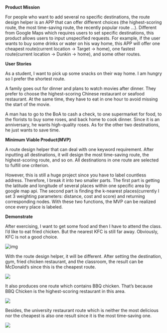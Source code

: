**Product Mission**

For people who want to add several no specific destinations, the route design helper is an APP that can offer different choices (the highest-scoring route, the most time-saving route, the recently popular route …). Different from Google Maps which requires users to set specific destinations, this product allows users to input unspecified requests. For example, if the user wants to buy some drinks or water on his way home, this APP will offer one cheapest route(current location -> Target -> home), one fastest route(current location -> Dunkin -> home), and some other routes.

 

**User Stories**

As a student, I want to pick up some snacks on their way home. I am hungry so I prefer the shortest route.

A family goes out for dinner and plans to watch movies after dinner. They prefer to choose the highest-scoring Chinese restaurant or seafood restaurant. At the same time, they have to eat in one hour to avoid missing the start of the movie.

A man has to go to the BoA to cash a check, to one supermarket for food, to the florists to buy some roses, and back home to cook dinner. Since it is an anniversary, he wants high-quality roses. As for the other two destinations, he just wants to save time.

 

**Minimum Viable Product(MVP)**

A route design helper that can deal with one keyword requirement. After inputting all destinations, it will design the most time-saving route, the highest-scoring route, and so on. All destinations in one route are selected to fulfill one criterion.

However, this is still a huge project since you have to label countless address. Therefore, I break it into two smaller parts. The first part is getting the latitude and longitude of several places within one specific area by google map api. The second part is finding the k-nearest places(currently I set 3 weighting parameters: distance, cost and score) and returning corresponding nodes. With these two functions, the MVP can be realized once every place is labeled. 



**Demonstrate**

After exercising, I want to get some food and then I have to attend the class. I’d like to eat fried chicken. But the nearest KFC is still far away. Obviously, KFC is not a good choice.

![img](https://github.com/RussellOvO/EC601/edit/main/Project2/original.png)

With the route design helper, it will be different. After setting the destination, gym, fried chicken restaurant, and the classroom, the result can be McDonald’s since this is the cheapest route.

![](https://github.com/RussellOvO/EC601/edit/main/Project2/cheapest.png)

It also produces one route which contains BBQ chicken. That’s because BBQ Chicken is the highest-scoring restaurant in this area. 
 
![](https://github.com/RussellOvO/EC601/edit/main/Project2/best.png)

Besides, the university restaurant route which is neither the most delicious nor the cheapest is also one result since it is the most time-saving one.

![](https://github.com/RussellOvO/EC601/edit/main/Project2/shortest.png)

